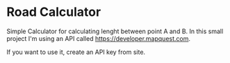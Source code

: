# Road Calculator   
Simple Calculator for calculating lenght between point A and B.
In this small project I'm using an API called https://developer.mapquest.com.

If you want to use it, create an API key from site.

